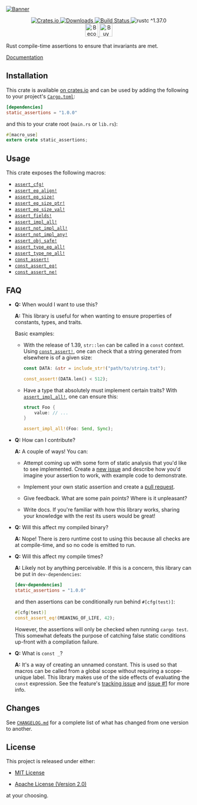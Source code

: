 [![Banner](https://raw.githubusercontent.com/nvzqz/static-assertions-rs/assets/Banner.png)](https://github.com/nvzqz/static-assertions-rs)

<div align="center">
    <a href="https://crates.io/crates/static_assertions">
        <img src="https://img.shields.io/crates/v/static_assertions.svg" alt="Crates.io">
        <img src="https://img.shields.io/crates/d/static_assertions.svg" alt="Downloads">
    </a>
    <a href="https://travis-ci.org/nvzqz/static-assertions-rs">
        <img src="https://travis-ci.org/nvzqz/static-assertions-rs.svg?branch=master" alt="Build Status">
    </a>
    <img src="https://img.shields.io/badge/rustc-^1.37.0-blue.svg" alt="rustc ^1.37.0">
    <br>
    <a href="https://www.patreon.com/nvzqz">
        <img src="https://c5.patreon.com/external/logo/become_a_patron_button.png" alt="Become a Patron!" height="35">
    </a>
    <a href="https://www.paypal.me/nvzqz">
        <img src="https://buymecoffee.intm.org/img/button-paypal-white.png" alt="Buy me a coffee" height="35">
    </a>
</div>

Rust compile-time assertions to ensure that invariants are met.

[Documentation](https://docs.rs/static_assertions/)

## Installation

This crate is available
[on crates.io](https://crates.io/crates/static_assertions) and can be used by
adding the following to your project's
[`Cargo.toml`](https://doc.rust-lang.org/cargo/reference/manifest.html):

```toml
[dependencies]
static_assertions = "1.0.0"
```

and this to your crate root (`main.rs` or `lib.rs`):

```rust
#[macro_use]
extern crate static_assertions;
```

## Usage

This crate exposes the following macros:
- [`assert_cfg!`]
- [`assert_eq_align!`]
- [`assert_eq_size!`]
- [`assert_eq_size_ptr!`]
- [`assert_eq_size_val!`]
- [`assert_fields!`]
- [`assert_impl_all!`]
- [`assert_not_impl_all!`]
- [`assert_not_impl_any!`]
- [`assert_obj_safe!`]
- [`assert_type_eq_all!`]
- [`assert_type_ne_all!`]
- [`const_assert!`]
- [`const_assert_eq!`]
- [`const_assert_ne!`]

## FAQ

- **Q:** When would I want to use this?

  **A:** This library is useful for when wanting to ensure properties of
  constants, types, and traits.

  Basic examples:

  - With the release of 1.39, `str::len` can be called in a `const`
    context. Using [`const_assert!`], one can check that a string generated from
    elsewhere is of a given size:

    ```rust
    const DATA: &str = include_str!("path/to/string.txt");

    const_assert!(DATA.len() < 512);
    ```

  - Have a type that absolutely must implement certain traits? With
    [`assert_impl_all!`], one can ensure this:

    ```rust
    struct Foo {
        value: // ...
    }

    assert_impl_all!(Foo: Send, Sync);
    ```

- **Q:** How can I contribute?

  **A:** A couple of ways! You can:

  - Attempt coming up with some form of static analysis that you'd like to see
    implemented. Create a [new issue] and describe how you'd imagine your
    assertion to work, with example code to demonstrate.

  - Implement your own static assertion and create a [pull request].

  - Give feedback. What are some pain points? Where is it unpleasant?

  - Write docs. If you're familiar with how this library works, sharing your
    knowledge with the rest its users would be great!

- **Q:** Will this affect my compiled binary?

  **A:** Nope! There is zero runtime cost to using this because all checks are
  at compile-time, and so no code is emitted to run.

- **Q:** Will this affect my compile times?

  **A:** Likely not by anything perceivable. If this is a concern, this library
  can be put in `dev-dependencies`:

  ```toml
  [dev-dependencies]
  static_assertions = "1.0.0"
  ```

  and then assertions can be conditionally run behind `#[cfg(test)]`:

  ```rust
  #[cfg(test)]
  const_assert_eq!(MEANING_OF_LIFE, 42);
  ```

  However, the assertions will only be checked when running `cargo test`. This
  somewhat defeats the purpose of catching false static conditions up-front with
  a compilation failure.

- **Q:** What is `const _`?

  **A:** It's a way of creating an unnamed constant. This is used so that macros
  can be called from a global scope without requiring a scope-unique label. This
  library makes use of the side effects of evaluating the `const` expression.
  See the feature's
  [tracking issue](https://github.com/rust-lang/rust/issues/54912)
  and
  [issue #1](https://github.com/nvzqz/static-assertions-rs/issues/1)
  for more info.

## Changes

See [`CHANGELOG.md`](https://github.com/nvzqz/static-assertions-rs/blob/master/CHANGELOG.md)
for a complete list of what has changed from one version to another.

## License

This project is released under either:

- [MIT License](https://github.com/nvzqz/static-assertions-rs/blob/master/LICENSE-MIT)

- [Apache License (Version 2.0)](https://github.com/nvzqz/static-assertions-rs/blob/master/LICENSE-APACHE)

at your choosing.

[new issue]:    https://github.com/nvzqz/static-assertions-rs/issues/new
[pull request]: https://github.com/nvzqz/static-assertions-rs/pulls

[`assert_cfg!`]:          https://docs.rs/static_assertions/1.0.0/static_assertions/macro.assert_cfg.html
[`assert_eq_align!`]:     https://docs.rs/static_assertions/1.0.0/static_assertions/macro.assert_eq_align.html
[`assert_eq_size!`]:      https://docs.rs/static_assertions/1.0.0/static_assertions/macro.assert_eq_size.html
[`assert_eq_size_ptr!`]:  https://docs.rs/static_assertions/1.0.0/static_assertions/macro.assert_eq_size_ptr.html
[`assert_eq_size_val!`]:  https://docs.rs/static_assertions/1.0.0/static_assertions/macro.assert_eq_size_val.html
[`assert_fields!`]:       https://docs.rs/static_assertions/1.0.0/static_assertions/macro.assert_fields.html
[`assert_impl_all!`]:     https://docs.rs/static_assertions/1.0.0/static_assertions/macro.assert_impl_all.html
[`assert_not_impl_all!`]: https://docs.rs/static_assertions/1.0.0/static_assertions/macro.assert_not_impl_all.html
[`assert_not_impl_any!`]: https://docs.rs/static_assertions/1.0.0/static_assertions/macro.assert_not_impl_any.html
[`assert_obj_safe!`]:     https://docs.rs/static_assertions/1.0.0/static_assertions/macro.assert_obj_safe.html
[`assert_type_eq_all!`]:  https://docs.rs/static_assertions/1.0.0/static_assertions/macro.assert_type_eq_all.html
[`assert_type_ne_all!`]:  https://docs.rs/static_assertions/1.0.0/static_assertions/macro.assert_type_ne_all.html
[`const_assert!`]:        https://docs.rs/static_assertions/1.0.0/static_assertions/macro.const_assert.html
[`const_assert_eq!`]:     https://docs.rs/static_assertions/1.0.0/static_assertions/macro.const_assert_eq.html
[`const_assert_ne!`]:     https://docs.rs/static_assertions/1.0.0/static_assertions/macro.const_assert_ne.html
